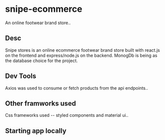 # snipe-ecommerce
An online footwear brand store..

## Desc
Snipe stores is an online ecommerce footwear brand store built with react.js on the frontend and express/node.js on the backend. MonogDb is being as the database choice for the project. 

## Dev Tools
Axios was used to consume or fetch products from the api endpoints..

## Other framworks used
Css frameworks used -- styled components and material ui..

## Starting app locally